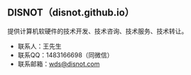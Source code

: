 ## DISNOT（disnot.github.io）

提供计算机软硬件的技术开发、技术咨询、技术服务、技术转让。

- 联系人：王先生
- 联系QQ：1483166698（同微信）
- 联系邮箱：wds@disnot.com
